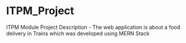 # ITPM_Project
ITPM Module Project
Description - The web application is about a food delivery in Trains which was developed using MERN Stack
